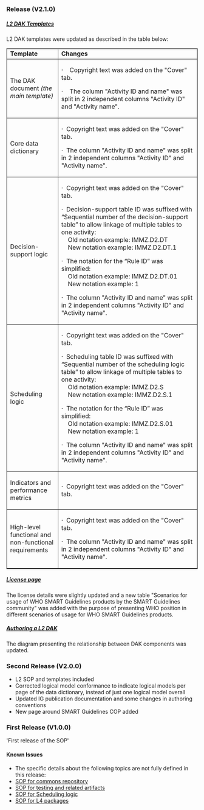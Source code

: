 ### Release (V2.1.0)
 
##### [L2 DAK Templates](https://smart.who.int/ig-starter-kit/l2_templates.html)

L2 DAK templates were updated as described in the table below:

<table border="1">
	<tbody>
		<tr>
			<td width="193"><strong>Template</strong></td>
			<td width="1300"><strong>Changes</strong></td>
		</tr>
		<tr>
			<td width="193">
				<p>The DAK document<em> (the main template)</em>
				</p>
			</td>
			<td width="1300">
				<p>&middot;&nbsp;&nbsp;&nbsp; Copyright text was added on the "Cover" tab.</p>
				<p>&middot;&nbsp;&nbsp;&nbsp; The column "Activity ID and name" was split in 2 independent columns "Activity ID" and "Activity name".</p>
			</td>
		</tr>
		<tr>
			<td width="193">
				<p>Core data dictionary</p>
			</td>
			<td width="1300">
				<p>&middot;&nbsp; Copyright text was added on the "Cover" tab.</p>
				<p>&middot;&nbsp; The column "Activity ID and name" was split in 2 independent columns "Activity ID" and "Activity name".</p>
			</td>
		</tr>
		<tr>
			<td width="193">
				<p>Decision-support logic</p>
			</td>
			<td width="1300">
				<p>&middot;&nbsp; Copyright text was added on the "Cover" tab.</p>
				<p>&middot;&nbsp; Decision-support table ID was suffixed with “Sequential number of the decision-support table” to allow linkage of multiple tables to one activity: <br>
				&nbsp;&nbsp;&nbsp;&nbsp;Old notation example: IMMZ.D2.DT<br>
				&nbsp;&nbsp;&nbsp;&nbsp;New notation example: IMMZ.D2.DT.1
				</p>
				<p>&middot;&nbsp; The notation for the “Rule ID” was simplified:<br>
				&nbsp;&nbsp;&nbsp;&nbsp;Old notation example: IMMZ.D2.DT.01<br>
				&nbsp;&nbsp;&nbsp;&nbsp;New notation example: 1
				</p>
				<p>&middot;&nbsp; The column "Activity ID and name" was split in 2 independent columns "Activity ID" and "Activity name".</p>
			</td>
		</tr>
		<tr>
			<td width="193">
				<p>Scheduling logic</p>
			</td>
			<td width="1300">
				<p>&middot;&nbsp; Copyright text was added on the "Cover" tab.</p>
				<p>&middot;&nbsp; Scheduling table ID was suffixed with “Sequential number of the scheduling logic table” to allow linkage of multiple tables to one activity: <br>
				&nbsp;&nbsp;&nbsp;&nbsp;Old notation example: IMMZ.D2.S<br>
				&nbsp;&nbsp;&nbsp;&nbsp;New notation example: IMMZ.D2.S.1
				</p>
				<p>&middot;&nbsp; The notation for the “Rule ID” was simplified:<br>
				&nbsp;&nbsp;&nbsp;&nbsp;Old notation example: IMMZ.D2.S.01<br>
				&nbsp;&nbsp;&nbsp;&nbsp;New notation example: 1
				</p>
				<p>&middot;&nbsp; The column "Activity ID and name" was split in 2 independent columns "Activity ID" and "Activity name".</p>
			</td>
		</tr>
		<tr>
			<td width="193">
				<p>Indicators and performance metrics</p>
			</td>
			<td width="1300">
				<p>&middot;&nbsp; Copyright text was added on the "Cover" tab.</p>
			</td>
		</tr>
		<tr>
			<td width="193">
				<p>High-level functional and non-functional requirements</p>
			</td>
			<td width="1300">
				<p>&middot;&nbsp; Copyright text was added on the "Cover" tab.</p>
				<p>&middot;&nbsp; The column "Activity ID and name" was split in 2 independent columns "Activity ID" and "Activity name".</p>
			</td>
		</tr>
	</tbody>
</table>

##### [License page](https://smart.who.int/ig-starter-kit/license.html)

The license details were slightly updated and a new table "Scenarios for usage of WHO SMART Guidelines products by the SMART Guidelines community" was added with the purpose of presenting WHO position in different scenarios of usage for WHO SMART Guidelines products.

##### [Authoring a L2 DAK](https://smart.who.int/ig-starter-kit/l2_dak_authoring.html)

The diagram presenting the relationship between DAK components was updated.


### Second Release (V2.0.0)
* L2 SOP and templates included
* Corrected logical model conformance to indicate logical models per page of the data dictionary, instead of just one logical model overall
* Updated IG publication documentation and some changes in authoring conventions
* New page around SMART Guidelines COP added

### First Release (V1.0.0)


'First release of the SOP'

#### Known Issues
* The specific details about the following topics are not fully defined in this release:
* <a href="https://github.com/WorldHealthOrganization/smart-ig-starter-kit/issues/120">SOP for commons repository</a>
* <a href="https://github.com/WorldHealthOrganization/smart-ig-starter-kit/issues/80">SOP for testing and related artifacts</a>
* <a href="https://github.com/WorldHealthOrganization/smart-ig-starter-kit/issues/88">SOP for Scheduling logic</a>
* <a href="https://github.com/WorldHealthOrganization/smart-ig-starter-kit/issues/93">SOP for L4 packages</a>